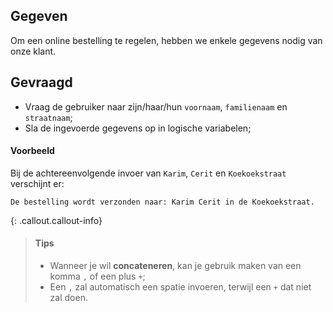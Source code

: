 ## Gegeven

Om een online bestelling te regelen, hebben we enkele gegevens nodig van onze klant.


## Gevraagd

* Vraag de gebruiker naar zijn/haar/hun `voornaam`, `familienaam` en `straatnaam`;  
* Sla de ingevoerde gegevens op in logische variabelen;


#### Voorbeeld

Bij de achtereenvolgende invoer van `Karim`, `Cerit` en `Koekoekstraat` verschijnt er:
 
```
De bestelling wordt verzonden naar: Karim Cerit in de Koekoekstraat. 
```

{: .callout.callout-info}
>#### Tips
>* Wanneer je wil **concateneren**, kan je gebruik maken van een komma `,` of een plus `+`;
>* Een `,` zal automatisch een spatie invoeren, terwijl een `+` dat niet zal doen. 

